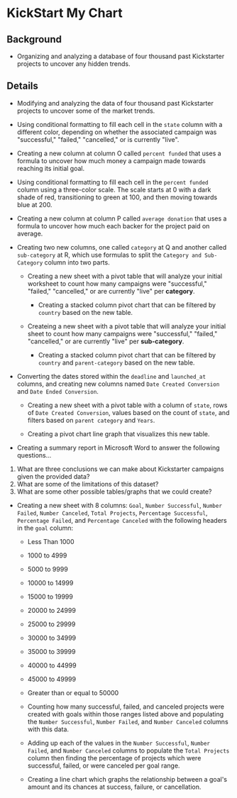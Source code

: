 # KickStart My Chart

## Background

* Organizing and analyzing a database of four thousand past Kickstarter projects to uncover any hidden trends.

## Details

* Modifying and analyzing the data of four thousand past Kickstarter projects to uncover some of the market trends.

* Using conditional formatting to fill each cell in the `state` column with a different color, depending on whether the associated campaign was "successful," "failed," "cancelled," or is currently "live".

* Creating a new column at column O called `percent funded` that uses a formula to uncover how much money a campaign made towards reaching its initial goal.

 * Using conditional formatting to fill each cell in the `percent funded` column using a three-color scale. The scale starts at 0 with a dark shade of red, transitioning to green at 100, and then moving towards blue at 200.

* Creating a new column at column P called `average donation` that uses a formula to uncover how much each backer for the project paid on average.

* Creating two new columns, one called `category` at Q and another called `sub-category` at R, which use formulas to split the `Category and Sub-Category` column into two parts.

  * Creating a new sheet with a pivot table that will analyze your initial worksheet to count how many campaigns were "successful," "failed," "cancelled," or are currently "live" per **category**.

    * Creating a stacked column pivot chart that can be filtered by `country` based on the new table.

  * Createing a new sheet with a pivot table that will analyze your initial sheet to count how many campaigns were "successful," "failed," "cancelled," or are currently "live" per **sub-category**.

    * Creating a stacked column pivot chart that can be filtered by `country` and `parent-category` based on the new table.

* Converting the dates stored within the `deadline` and `launched_at` columns, and creating new columns named `Date Created Conversion` and `Date Ended Conversion`.

  * Creating a new sheet with a pivot table with a column of `state`, rows of `Date Created Conversion`, values based on the count of `state`, and filters based on `parent category` and `Years`.

  * Creating a pivot chart line graph that visualizes this new table.

* Creating a summary report in Microsoft Word to answer the following questions...

1. What are three conclusions we can make about Kickstarter campaigns given the provided data?
2. What are some of the limitations of this dataset?
3. What are some other possible tables/graphs that we could create?

* Creating a new sheet with 8 columns: `Goal`, `Number Successful`, `Number Failed`, `Number Canceled`, `Total Projects`, `Percentage Successful`, `Percentage Failed`, and `Percentage Canceled` with the following headers in the `goal` column:

    * Less Than 1000
    * 1000 to 4999
    * 5000 to 9999
    * 10000 to 14999
    * 15000 to 19999
    * 20000 to 24999
    * 25000 to 29999
    * 30000 to 34999
    * 35000 to 39999
    * 40000 to 44999
    * 45000 to 49999
    * Greater than or equal to 50000

  * Counting how many successful, failed, and canceled projects were created with goals within those ranges listed above and populating the `Number Successful`, `Number Failed`, and `Number Canceled` columns with this data.

  * Adding up each of the values in the `Number Successful`, `Number Failed`, and `Number Canceled` columns to populate the `Total Projects` column then finding the percentage of projects which were successful, failed, or were canceled per goal range.

  * Creating a line chart which graphs the relationship between a goal's amount and its chances at success, failure, or cancellation.
